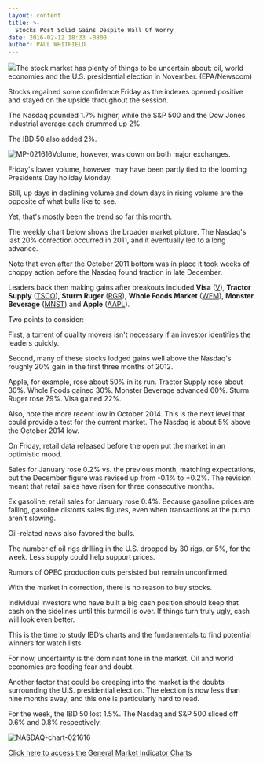 ```yaml
---
layout: content
title: >-
  Stocks Post Solid Gains Despite Wall Of Worry
date: 2016-02-12 18:33 -0800
author: PAUL WHITFIELD
---
```






![](https://www.investors.com/wp-content/uploads/2016/02/BIGPIC-021616-newscom.jpg)The stock market has plenty of things to be uncertain about: oil, world economies and the U.S. presidential election in November. (EPA/Newscom)









Stocks regained some confidence Friday as the indexes opened positive and stayed on the upside throughout the session.


The Nasdaq pounded 1.7% higher, while the S&P 500 and the Dow Jones industrial average each drummed up 2%.


The IBD 50 also added 2%.


![MP-021616](https://www.investors.com/wp-content/uploads/2016/02/MP-021616-169x300.jpg)Volume, however, was down on both major exchanges.


Friday's lower volume, however, may have been partly tied to the looming Presidents Day holiday Monday.


Still, up days in declining volume and down days in rising volume are the opposite of what bulls like to see.


Yet, that's mostly been the trend so far this month.


The weekly chart below shows the broader market picture. The Nasdaq's last 20% correction occurred in 2011, and it eventually led to a long advance.


Note that even after the October 2011 bottom was in place it took weeks of choppy action before the Nasdaq found traction in late December.


Leaders back then making gains after breakouts included **Visa** ([V](https://research.investors.com/quote.aspx?symbol=V)), **Tractor Supply** ([TSCO](https://research.investors.com/quote.aspx?symbol=TSCO)), **Sturm Ruger** ([RGR](https://research.investors.com/quote.aspx?symbol=RGR)), **Whole Foods Market** ([WFM](https://research.investors.com/quote.aspx?symbol=WFM)), **Monster Beverage** ([MNST](https://research.investors.com/quote.aspx?symbol=MNST)) and **Apple** ([AAPL](https://research.investors.com/quote.aspx?symbol=AAPL)).


Two points to consider:


First, a torrent of quality movers isn't necessary if an investor identifies the leaders quickly.


Second, many of these stocks lodged gains well above the Nasdaq's roughly 20% gain in the first three months of 2012.


Apple, for example, rose about 50% in its run. Tractor Supply rose about 30%. Whole Foods gained 30%. Monster Beverage advanced 60%. Sturm Ruger rose 79%. Visa gained 22%.


Also, note the more recent low in October 2014. This is the next level that could provide a test for the current market. The Nasdaq is about 5% above the October 2014 low.


On Friday, retail data released before the open put the market in an optimistic mood.


Sales for January rose 0.2% vs. the previous month, matching expectations, but the December figure was revised up from -0.1% to +0.2%. The revision meant that retail sales have risen for three consecutive months.


Ex gasoline, retail sales for January rose 0.4%. Because gasoline prices are falling, gasoline distorts sales figures, even when transactions at the pump aren't slowing.


Oil-related news also favored the bulls.


The number of oil rigs drilling in the U.S. dropped by 30 rigs, or 5%, for the week. Less supply could help support prices.


Rumors of OPEC production cuts persisted but remain unconfirmed.


With the market in correction, there is no reason to buy stocks.


Individual investors who have built a big cash position should keep that cash on the sidelines until this turmoil is over. If things turn truly ugly, cash will look even better.


This is the time to study IBD’s charts and the fundamentals to find potential winners for watch lists.


For now, uncertainty is the dominant tone in the market. Oil and world economies are feeding fear and doubt.


Another factor that could be creeping into the market is the doubts surrounding the U.S. presidential election. The election is now less than nine months away, and this one is particularly hard to read.


For the week, the IBD 50 lost 1.5%. The Nasdaq and S&P 500 sliced off 0.6% and 0.8% respectively.


![NASDAQ-chart-021616](https://www.investors.com/wp-content/uploads/2016/02/NASDAQ-chart-021616.jpg)


[Click here to access the General Market Indicator Charts](https://www.investors.com/wp-content/uploads/2016/02/GMI_021516.pdf)




